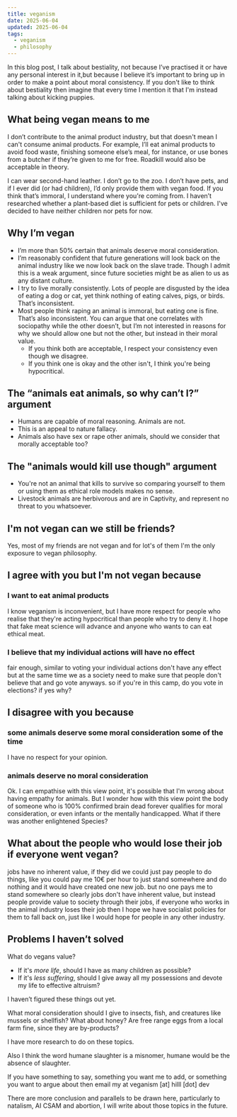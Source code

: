 ```yaml
---
title: veganism
date: 2025-06-04
updated: 2025-06-04
tags:
  - veganism
  - philosophy
---
```


In this blog post, I talk about bestiality, not because I’ve practised it or have any personal interest in it,but because I believe it’s important to bring up in order to make a point about moral consistency. If you don't like to think about bestiality then imagine that every time I mention it that I'm instead talking about kicking puppies.

## What being vegan means to me

I don’t contribute to the animal product industry, but that doesn't mean I can't consume animal products. For example, I’ll eat animal products to avoid food waste, finishing someone else’s meal, for instance, or use bones from a butcher if they’re given to me for free. Roadkill would also be acceptable in theory.

I can wear second-hand leather. I don’t go to the zoo. I don’t have pets, and if I ever did (or had children), I’d only provide them with vegan food. If you think that’s immoral, I understand where you're coming from. I haven’t researched whether a plant-based diet is sufficient for pets or children. I've decided to have neither children nor pets for now.

## Why I’m vegan

- I’m more than 50% certain that animals deserve moral consideration.
- I’m reasonably confident that future generations will look back on the animal industry like we now look back on the slave trade. Though I admit this is a weak argument, since future societies might be as alien to us as any distant culture.
- I try to live morally consistently. Lots of people are disgusted by the idea of eating a dog or cat, yet think nothing of eating calves, pigs, or birds. That’s inconsistent.
- Most people think raping an animal is immoral, but eating one is fine. That’s also inconsistent. You can argue that one correlates with sociopathy while the other doesn’t, but I’m not interested in reasons for why we should allow one but not the other, but instead in their moral value.
    - If you think both are acceptable, I respect your consistency even though we disagree.
    - If you think one is okay and the other isn't, I think you're being hypocritical.

## The “animals eat animals, so why can’t I?” argument

- Humans are capable of moral reasoning. Animals are not.
- This is an appeal to nature fallacy.
- Animals also have sex or rape other animals, should we consider that morally acceptable too?

## The "animals would kill use though" argument

- You're not an animal that kills to survive so comparing yourself to them or using them as ethical role models makes no sense.
- Livestock animals are herbivorous and are in Captivity, and represent no threat to you whatsoever.

## I'm not vegan can we still be friends?

Yes, most of my friends are not vegan and for lot's of them I'm the only exposure to vegan philosophy.

## I agree with you but I'm not vegan because

### I want to eat animal products

I know veganism is inconvenient, but I have more respect for people who realise that they're acting hypocritical than people who try to deny it. I hope that fake meat science will advance and anyone who wants to can eat ethical meat.

### I believe that my individual actions will have no effect

fair enough, similar to voting your individual actions don't have any effect but at the same time we as a society need to make sure that people don't believe that and go vote anyways. so if you're in this camp, do you vote in elections? if yes why?

## I disagree with you because

### some animals deserve some moral consideration some of the time

I have no respect for your opinion.

### animals deserve no moral consideration

Ok. I can empathise with this view point, it's possible that I'm wrong about having empathy for animals. But I wonder how with this view point the body of someone who is 100% confirmed brain dead forever qualifies for moral consideration, or even infants or the mentally handicapped. What if there was another enlightened Species?

## What about the people who would lose their job if everyone went vegan?

jobs have no inherent value, if they did we could just pay people to do things, like you could pay me 10€ per hour to just stand somewhere and do nothing and it would have created one new job. but no one pays me to stand somewhere so clearly jobs don't have inherent value, but instead people provide value to society through their jobs, if everyone who works in the animal industry loses their job then I hope we have socialist policies for them to fall back on, just like I would hope for people in any other industry.

## Problems I haven’t solved

What do vegans value?

- If it's _more life_, should I have as many children as possible?
- If it's _less suffering_, should I give away all my possessions and devote my life to effective altruism?

I haven’t figured these things out yet.

What moral consideration should I give to insects, fish, and creatures like mussels or shellfish? What about honey? Are free range eggs from a local farm fine, since they are by-products?

I have more research to do on these topics.

Also I think the word humane slaughter is a misnomer, humane would be the absence of slaughter.

If you have something to say, something you want me to add, or something you want to argue about then email my at veganism [at] hilll [dot] dev 

There are more conclusion and parallels to be drawn here, particularly to natalism, AI CSAM and abortion, I will write about those topics in the future.